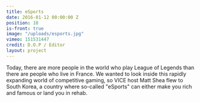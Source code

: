 ```yaml
---
title: eSports
date: 2016-01-12 00:00:00 Z
position: 18
is-front: true
image: "/uploads/esports.jpg"
vimeo: 151531447
credit: D.O.P / Editor
layout: project
---
```


Today, there are more people in the world who play League of Legends than there are people who live in France. We wanted to look inside this rapidly expanding world of competitive gaming, so VICE host Matt Shea flew to South Korea, a country where so-called "eSports" can either make you rich and famous or land you in rehab.